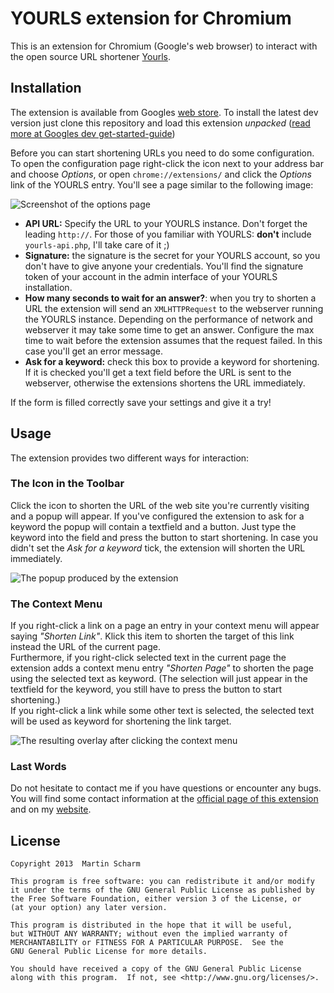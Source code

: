 # YOURLS extension for Chromium

This is an extension for Chromium (Google's web browser) to interact with the open source URL shortener [Yourls](http://yourls.org/).

## Installation

The extension is available from Googles [web store](https://chrome.google.com/webstore/detail/yourls/nddaaiojgkoldnhnmkoldmkeocbooken).
To install the latest dev version just clone this repository and load this extension *unpacked* ([read more at Googles dev get-started-guide](http://developer.chrome.com/extensions/getstarted.html#unpacked))

Before you can start shortening URLs you need to do some configuration. To open the configuration page right-click the icon next to your address bar and choose *Options*, or open `chrome://extensions/` and click the *Options* link of the YOURLS entry. You'll see a page similar to the following image:

![Screenshot of the options page](http://binfalse.de/wp-content/uploads/2013/10/yourls-chrome-options.png)

* **API URL:** Specify the URL to your YOURLS instance. Don't forget the leading `http://`. For those of you familiar with YOURLS: **don't** include `yourls-api.php`, I'll take care of it ;)
* **Signature:** the signature is the secret for your YOURLS account, so you don't have to give anyone your credentials. You'll find the signature token of your account in the admin interface of your YOURLS installation.
* **How many seconds to wait for an answer?**: when you try to shorten a URL the extension will send an `XMLHTTPRequest` to the webserver running the YOURLS instance. Depending on the performance of network and webserver it may take some time to get an answer. Configure the max time to wait before the extension assumes that the request failed. In this case you'll get an error message.
* **Ask for a keyword:** check this box to provide a keyword for shortening. If it is checked you'll get a text field before the URL is sent to the webserver, otherwise the extensions shortens the URL immediately.

If the form is filled correctly save your settings and give it a try!

## Usage

The extension provides two different ways for interaction:

### The Icon in the Toolbar

Click the icon to shorten the URL of the web site you're currently visiting and a popup will appear. If you've configured the extension to ask for a keyword the popup will contain a textfield and a button. Just type the keyword into the field and press the button to start shortening. In case you didn't set the *Ask for a keyword* tick, the extension will shorten the URL immediately.

![The popup produced by the extension](http://binfalse.de/wp-content/uploads/2013/10/yourls-chrome-popup.png)


### The Context Menu

If you right-click a link on a page an entry in your context menu will appear saying *"Shorten Link"*. Klick this item to shorten the target of this link instead the URL of the current page.  
Furthermore, if you right-click selected text in the current page the extension adds a context menu entry *"Shorten Page"* to shorten the page using the selected text as keyword. (The selection will just appear in the textfield for the keyword, you still have to press the button to start shortening.)  
If you right-click a link while some other text is selected, the selected text will be used as keyword for shortening the link target.

![The resulting overlay after clicking the context menu](http://binfalse.de/wp-content/uploads/2013/10/yourls-chrome-rightclick.png)

### Last Words

Do not hesitate to contact me if you have questions or encounter any bugs. You will find some contact information at the [official page of this extension](http://binfalse.de/software/browser-extensions/yourls-chrome-extension/) and on my [website](http://binfalse.de/contact/).

## License
    Copyright 2013  Martin Scharm
    
    This program is free software: you can redistribute it and/or modify
    it under the terms of the GNU General Public License as published by
    the Free Software Foundation, either version 3 of the License, or
    (at your option) any later version.

    This program is distributed in the hope that it will be useful,
    but WITHOUT ANY WARRANTY; without even the implied warranty of
    MERCHANTABILITY or FITNESS FOR A PARTICULAR PURPOSE.  See the
    GNU General Public License for more details.

    You should have received a copy of the GNU General Public License
    along with this program.  If not, see <http://www.gnu.org/licenses/>.


